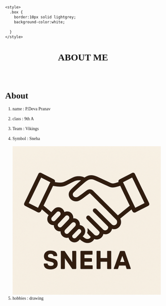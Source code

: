 <!DOCTYPE html>
<html lang="en">
 
<head>
    <meta charset="UTF-8">
    <meta name="description" content="Website for my details">
    <meta name="author" content="Deva Pranav">
    <meta name="viewport" content="width=device-width initial-scale=1.0">
    <title>Startfit.com</title>
  <link href= "https://fonts.googleapis.com/css2?family=Comic+Neue&display=swap " rel ="stylesheet">

    <style>
      .box {
        border:10px solid lightgrey;
        background-color:white;

      }
    </style>
  </head>
  <body style="font-family:'Comic Neue'">
    <div class="box " style ="text-align:center">
<h1 style="font-size:30px">ABOUT ME </h1>
</div>
<br>
<br>
<h1>About</h1>
<ol>
<li>name : P.Deva Pranav </li>
<br>
<li>class : 9th A </li>
<br>
<li>Team : Vikings </li>
<br>
<li>Symbol : Sneha </li>
<br>
<img src ="file_00000000aaa86230ac0a10843cb8c8ff.png" alt ="sneha symbol">
<br>
<li>hobbies : drawing </li>
</ol>
